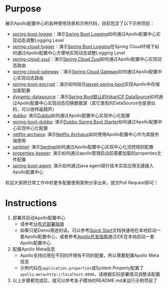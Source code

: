 # Purpose

展示Apollo配置中心的各种使用场景和示例代码，目前包含了以下示例项目：

* [spring-boot-logger](spring-boot-logger)：演示[Spring Boot Logging](https://docs.spring.io/spring-boot/docs/current/reference/html/howto-logging.html)如何通过Apollo配置中心实现动态调整Logging Level
* [spring-cloud-logger](spring-cloud-logger)：演示[Spring Boot Logging](https://docs.spring.io/spring-boot/docs/current/reference/html/howto-logging.html)在Spring Cloud环境下如何通过Apollo配置中心方便地实现动态调整Logging Level
* [spring-cloud-zuul](spring-cloud-zuul)：演示[Spring Cloud Zuul](https://cloud.spring.io/spring-cloud-netflix/single/spring-cloud-netflix.html#netflix-zuul-reverse-proxy)如何通过Apollo配置中心实现动态路由
* [spring-cloud-gateway](spring-cloud-gateway)：演示[Spring Cloud Gateway](https://cloud.spring.io/spring-cloud-static/spring-cloud-gateway/2.0.3.RELEASE/single/spring-cloud-gateway.html)如何通过Apollo配置中心实现动态路由
* [spring-boot-encrypt](spring-boot-encrypt)：演示如何结合[jasypt-spring-boot](https://github.com/ulisesbocchio/jasypt-spring-boot)实现Apollo中存储加密配置
* [dynamic-datasource](dynamic-datasource)：演示[Spring Boot默认的HikariCP DataSource](https://github.com/brettwooldridge/HikariCP)如何通过Apollo配置中心实现动态切换数据源（其它类型的DataSource也是类似的，可以依样画葫芦）
* [dubbo](dubbo): 演示[Dubbo](https://github.com/apache/incubator-dubbo)如何通过Apollo配置中心实现中心化配置
* [spring-boot-dubbo](spring-boot-dubbo): 演示[Dubbo Spring Boot Starter](https://github.com/apache/incubator-dubbo-spring-boot-project)如何通过Apollo配置中心实现中心化配置
* [netflix-archaius](netflix-archaius): 演示[Netflix Archaius](https://github.com/Netflix/archaius)如何使用Apollo配置中心作为其服务端使用
* [sentinel](sentinel): 演示[Sentinel](https://github.com/alibaba/Sentinel)如何通过Apollo配置中心实现中心化流控规则配置
* [properties-keeper](properties-keeper): 演示如何通过apollo管理启动前需要加载的properties文件配置
* [spring-boot-agent](spring-boot-agent): 演示如何通过java agent探针技术实现应用无缝接入Apollo配置中心

欢迎大家把日常工作中的更多配置使用案例分享出来，提交Pull Request即可！

# Instructions

1. 部署并启动Apollo配置中心
	* 请参考[分布式部署指南](https://github.com/ctripcorp/apollo/wiki/%E5%88%86%E5%B8%83%E5%BC%8F%E9%83%A8%E7%BD%B2%E6%8C%87%E5%8D%97)
	* 如果只是Demo用途的话，可以参考[Quick Start](https://github.com/ctripcorp/apollo/wiki/Quick-Start)文档快速地在本地启动一套Apollo配置中心，或者参考[Apollo开发指南](https://github.com/ctripcorp/apollo/wiki/Apollo%E5%BC%80%E5%8F%91%E6%8C%87%E5%8D%97)通过IDE在本地启动一套Apollo配置中心
2. 配置Apollo Meta信息
	* Apollo支持应用在不同的环境有不同的配置，所以需要配置Apollo Meta信息
	* 示例代码在`application.properties`或System Property配置了`apollo.meta=http://localhost:8080`，请根据实际部署情况调整该配置
3. 以上步骤都完成后，就可以参考各子模块的README.md来运行示例项目了
